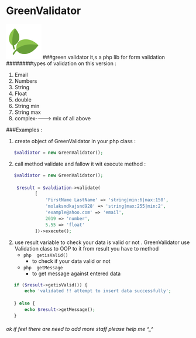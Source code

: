 # GreenValidator
![GitHub Logo](leaf.png)
###green validator it,s a php lib for form validation
########types of validation on this version :
1. Email 
2. Numbers
3. String
4. Float
5. double 
6. String min
7. String max 
8. complex----> mix of all above 

###Examples :
1. create object of GreenValidator in your php class :
```php
   $valdiator = new GreenValidator();
```

2. call method validate and fallow it wit execute method  : 
```php
   $valdiator = new GreenValidator();
   
    $result = $valdiation->validate(
           [
               'FirstName LastName' => 'string|min:6|max:150',
               'molaksmdkajsnd928' => 'string|max:255|min:2',
               'example@ahoo.com' => 'email',
               2019 => 'number',
               5.55 => 'float'
           ])->execute();
```

2. use result variable to check your data is valid or not . GreenValidator use Validation class to OOP to it 
from result you have to method
     *  ```php  getisValid()  ``` 
           * to check if your data valid or not
     * ```php  getMessage ```
         * to get message against entered data 
 ```php
    if ($result->getisValid()) {
        echo 'validated !! attempt to insert data successfully';

    } else {
        echo $result->getMessage();
    }
 ```


###### ok if feel there are need to add more staff please help me ^_^
            

